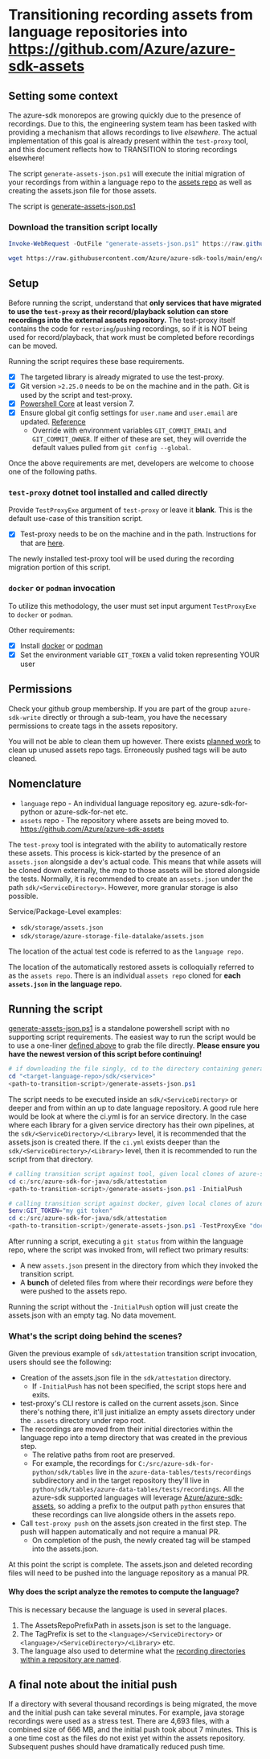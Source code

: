 # Transitioning recording assets from language repositories into <https://github.com/Azure/azure-sdk-assets>

## Setting some context

The azure-sdk monorepos are growing quickly due to the presence of recordings. Due to this, the engineering system team has been tasked with providing a mechanism that allows recordings to live _elsewhere_. The actual implementation of this goal is already present within the `test-proxy` tool, and this document reflects how to TRANSITION to storing recordings elsewhere!

The script `generate-assets-json.ps1` will execute the initial migration of your recordings from within a language repo to the [assets repo](https://github.com/Azure/azure-sdk-assets) as well as creating the assets.json file for those assets.

The script is [generate-assets-json.ps1](https://github.com/Azure/azure-sdk-tools/blob/main/eng/common/testproxy/transition-scripts/generate-assets-json.ps1)

### Download the transition script locally

```powershell
Invoke-WebRequest -OutFile "generate-assets-json.ps1" https://raw.githubusercontent.com/Azure/azure-sdk-tools/main/eng/common/testproxy/transition-scripts/generate-assets-json.ps1
```

```bash
wget https://raw.githubusercontent.com/Azure/azure-sdk-tools/main/eng/common/testproxy/transition-scripts/generate-assets-json.ps1 -o generate-assets-json.ps1
```

## Setup

Before running the script, understand that **only services that have migrated to use the `test-proxy` as their record/playback solution can store recordings into the external assets repository.** The test-proxy itself contains the code for `restoring`/`push`ing recordings, so if it is NOT being used for record/playback, that work must be completed before recordings can be moved.

Running the script requires these base requirements.

- [x] The targeted library is already migrated to use the test-proxy.
- [x] Git version `>2.25.0` needs to be on the machine and in the path. Git is used by the script and test-proxy.
- [x] [Powershell Core](https://learn.microsoft.com/en-us/powershell/scripting/install/installing-powershell?view=powershell-7.2) at least version 7.
- [x] Ensure global git config settings for `user.name` and `user.email` are updated. [Reference](https://git-scm.com/book/en/v2/Getting-Started-First-Time-Git-Setup)
  - Override with environment variables `GIT_COMMIT_EMAIL` and `GIT_COMMIT_OWNER`. If either of these are set, they will override the default values pulled from `git config --global`.

Once the above requirements are met, developers are welcome to choose one of the following paths.

### `test-proxy` dotnet tool installed and called directly

Provide `TestProxyExe` argument of `test-proxy` or leave it **blank**. This is the default use-case of this transition script.

- [x] Test-proxy needs to be on the machine and in the path. Instructions for that are [here](https://github.com/Azure/azure-sdk-tools/blob/main/tools/test-proxy/Azure.Sdk.Tools.TestProxy/README.md#installation).

The newly installed test-proxy tool will be used during the recording migration portion of this script.

### `docker` or `podman` invocation

To utilize this methodology, the user must set input argument `TestProxyExe` to `docker` or `podman`.

Other requirements:

- [x] Install [docker](https://docs.docker.com/engine/install/) or [podman](https://podman.io/getting-started/installation.html)
- [x] Set the environment variable `GIT_TOKEN` a valid token representing YOUR user

## Permissions

Check your github group membership. If you are part of the group `azure-sdk-write` directly or through a sub-team, you have the necessary permissions to create tags in the assets repository.

You will not be able to clean them up however. There exists [planned work](https://github.com/Azure/azure-sdk-tools/issues/4298) to clean up unused assets repo tags. Erroneously pushed tags will be auto cleaned.

## Nomenclature

- `language` repo - An individual language repository eg. azure-sdk-for-python or azure-sdk-for-net etc.
- `assets` repo - The repository where assets are being moved to. <https://github.com/Azure/azure-sdk-assets>

The `test-proxy` tool is integrated with the ability to automatically restore these assets. This process is kick-started by the presence of an `assets.json` alongside a dev's actual code. This means that while assets will be cloned down externally, the _map_ to those assets will be stored alongside the tests. Normally, it is recommended to create an `assets.json` under the path `sdk/<ServiceDirectory>`. However, more granular storage is also possible.

Service/Package-Level examples:

- `sdk/storage/assets.json`
- `sdk/storage/azure-storage-file-datalake/assets.json`

The location of the actual test code is referred to as the `language repo`.

The location of the automatically restored assets is colloquially referred to as the `assets repo`. There is an individual `assets repo` cloned for **each `assets.json` in the language repo.**

## Running the script

[generate-assets-json.ps1](https://github.com/Azure/azure-sdk-tools/blob/main/eng/common/testproxy/transition-scripts/generate-assets-json.ps1) is a standalone powershell script with no supporting script requirements. The easiest way to run the script would be to use a one-liner [defined above](#download-the-transition-script-locally) to grab the file directly. **Please ensure you have the newest version of this script before continuing!**

```powershell
# if downloading the file singly, cd to the directory containing generate-assets-json.ps1
cd "<target-language-repo>/sdk/<service>"
<path-to-transition-script>/generate-assets-json.ps1
```

The script needs to be executed inside an `sdk/<ServiceDirectory>` or deeper and from within an up to date language repository. A good rule here would be look at where the ci.yml is for an service directory. In the case where each library for a given service directory has their own pipelines, at the `sdk/<ServiceDirectory>/<Library>` level, it is recommended that the assets.json is created there. If the `ci.yml` exists deeper than the `sdk/<ServiceDirectory>/<Library>` level, then it is recommended to run the script from that directory.

```powershell
# calling transition script against tool, given local clones of azure-sdk-for-java and azure-sdk-tools
cd c:/src/azure-sdk-for-java/sdk/attestation
<path-to-transition-script>/generate-assets-json.ps1 -InitialPush
```

```powershell
# calling transition script against docker, given local clones of azure-sdk-for-java and azure-sdk-tools
$env:GIT_TOKEN="my git token"
cd c:/src/azure-sdk-for-java/sdk/attestation
<path-to-transition-script>/generate-assets-json.ps1 -TestProxyExe "docker" -InitialPush
```

After running a script, executing a `git status` from within the language repo, where the script was invoked from, will reflect two primary results:

- A new `assets.json` present in the directory from which they invoked the transition script.
- A **bunch** of deleted files from where their recordings _were_ before they were pushed to the assets repo.

Running the script without the `-InitialPush` option will just create the assets.json with an empty tag. No data movement.

### What's the script doing behind the scenes?

Given the previous example of `sdk/attestation` transition script invocation, users should see the following:

- Creation of the assets.json file in the `sdk/attestation` directory.
  - If `-InitialPush` has not been specified, the script stops here and exits.
- test-proxy's CLI restore is called on the current assets.json. Since there's nothing there, it'll just initialize an empty assets directory under the `.assets` directory under repo root.
- The recordings are moved from their initial directories within the language repo into a temp directory that was created in the previous step.
  - The relative paths from root are preserved.
  - For example, the recordings for `C:/src/azure-sdk-for-python/sdk/tables` live in the `azure-data-tables/tests/recordings` subdirectory and in the target repository they'll live in `python/sdk/tables/azure-data-tables/tests/recordings`. All the azure-sdk supported languages will leverage [Azure/azure-sdk-assets](https://github.com/Azure/azure-sdk-assets), so adding a prefix to the output path `python` ensures that these recordings can live alongside others in the assets repo.
- Call `test-proxy push` on the assets.json created in the first step. The push will happen automatically and not require a manual PR.
  - On completion of the push, the newly created tag will be stamped into the assets.json.

At this point the script is complete. The assets.json and deleted recording files will need to be pushed into the language repository as a manual PR.

#### Why does the script analyze the remotes to compute the language?

This is necessary because the language is used in several places.

1. The AssetsRepoPrefixPath in assets.json is set to the language.
2. The TagPrefix is set to the `<language>/<ServiceDirectory>` or `<language>/<ServiceDirectory>/<Library>` etc.
3. The language also used to determine what the [recording directories within a repository are named](https://github.com/Azure/azure-sdk-tools/blob/main/eng/common/testproxy/transition-scripts/generate-assets-json.ps1#L47).

## A final note about the initial push

If a directory with several thousand recordings is being migrated, the move and the initial push can take several minutes. For example, java storage recordings were used as a stress test. There are 4,693 files, with a combined size of 666 MB, and the initial push took about 7 minutes. This is a one time cost as the files do not exist yet within the assets repository. Subsequent pushes should have dramatically reduced push time.
